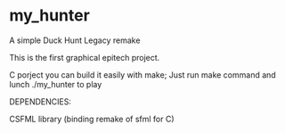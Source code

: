 # my_hunter
A simple Duck Hunt Legacy remake

This is the first graphical epitech project.

C porject you can build it easily with make;
Just run make command and lunch ./my_hunter to play

DEPENDENCIES:

CSFML library (binding remake of sfml for C)
